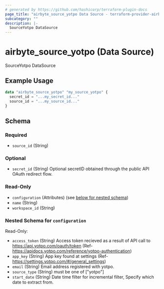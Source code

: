 ```yaml
---
# generated by https://github.com/hashicorp/terraform-plugin-docs
page_title: "airbyte_source_yotpo Data Source - terraform-provider-airbyte"
subcategory: ""
description: |-
  SourceYotpo DataSource
---
```


# airbyte_source_yotpo (Data Source)

SourceYotpo DataSource

## Example Usage

```terraform
data "airbyte_source_yotpo" "my_source_yotpo" {
  secret_id = "...my_secret_id..."
  source_id = "...my_source_id..."
}
```

<!-- schema generated by tfplugindocs -->
## Schema

### Required

- `source_id` (String)

### Optional

- `secret_id` (String) Optional secretID obtained through the public API OAuth redirect flow.

### Read-Only

- `configuration` (Attributes) (see [below for nested schema](#nestedatt--configuration))
- `name` (String)
- `workspace_id` (String)

<a id="nestedatt--configuration"></a>
### Nested Schema for `configuration`

Read-Only:

- `access_token` (String) Access token recieved as a result of API call to https://api.yotpo.com/oauth/token (Ref- https://apidocs.yotpo.com/reference/yotpo-authentication)
- `app_key` (String) App key found at settings (Ref- https://settings.yotpo.com/#/general_settings)
- `email` (String) Email address registered with yotpo.
- `source_type` (String) must be one of ["yotpo"]
- `start_date` (String) Date time filter for incremental filter, Specify which date to extract from.


